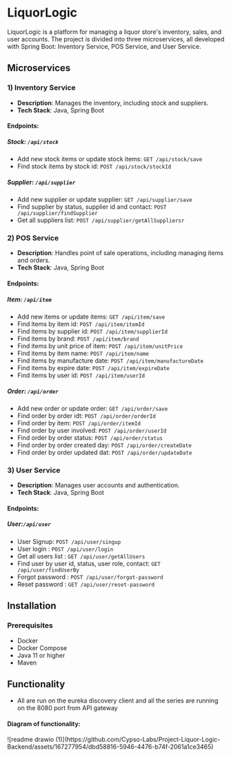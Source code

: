 <body>
    <h1>LiquorLogic</h1>
    <p>LiquorLogic is a platform for managing a liquor store's inventory, sales, and user accounts. The project is divided into three microservices, all developed with Spring Boot: Inventory Service, POS Service, and User Service.</p>
    <h2>Microservices</h2>
    <h3>1) Inventory Service</h3>
    <ul>
        <li><strong>Description</strong>: Manages the inventory, including stock and suppliers.</li>
        <li><strong>Tech Stack</strong>: Java, Spring Boot</li>
    </ul>
    <h4>Endpoints:</h4>
   <h5>Stock: <code>/api/stock</code></h5>
    <ul>
        <li>Add new stock items or update stock items: <code>GET /api/stock/save</code></li>
        <li>Find stock items by stock id: <code>POST /api/stock/stockId</code></li>
    </ul>
    <h5>Supplier: <code>/api/supplier</code></h5>
    <ul>
        <li>Add new supplier or update supplier: <code>GET /api/supplier/save</code></li>
        <li>Find supplier by status, supplier id and contact: <code>POST /api/supplier/findSupplier</code></li>
        <li>Get all suppliers list: <code>POST /api/supplier/getAllSuppliersr</code></li>
    </ul>
    <h3>2) POS Service</h3>
    <ul>
        <li><strong>Description</strong>: Handles point of sale operations, including managing items and orders.</li>
        <li><strong>Tech Stack</strong>: Java, Spring Boot</li>
    </ul>
     <h4>Endpoints:</h4>
   <h5>Item: <code>/api/item</code></h5>
    <ul>
        <li>Add new items or update items: <code>GET /api/item/save</code></li>
        <li>Find items by item id: <code>POST /api/item/itemId</code></li>
        <li>Find items by supplier id: <code>POST /api/item/supplierId</code></li>
        <li>Find items by brand: <code>POST /api/item/brand</code></li>
        <li>Find items by unit price of item: <code>POST /api/item/unitPrice</code></li>
        <li>Find items by item name: <code>POST /api/item/name</code></li>
        <li>Find items by manufacture date: <code>POST /api/item/manufactureDate</code></li>
        <li>Find items by expire date: <code>POST /api/item/expireDate</code></li>
        <li>Find items by user id: <code>POST /api/item/userId</code></li>
    </ul>
    <h5>Order: <code>/api/order</code></h5>
    <ul>
        <li>Add new order or update order: <code>GET /api/order/save</code></li>
        <li>Find order by order idt: <code>POST /api/order/orderId</code></li>
        <li>Find order by item: <code>POST /api/order/itemId</code></li>
        <li>Find order by user involved: <code>POST /api/order/userId</code></li>
        <li>Find order by order status: <code>POST /api/order/status</code></li>
        <li>Find order by order created day: <code>POST /api/order/createDate</code></li>
        <li>Find order by order updated dat: <code>POST /api/order/updateDate</code></li>
    </ul>
        <h3>3) User Service</h3>
    <ul>
        <li><strong>Description</strong>: Manages user accounts and authentication.</li>
        <li><strong>Tech Stack</strong>: Java, Spring Boot</li>
    </ul>
   <h4>Endpoints:</h4>
   <h5>User:<code>/api/user</code></h5>
    <ul>
        <li>User Signup: <code>POST /api/user/singup</code></li>
        <li>User login : <code>POST /api/user/login</code></li>
        <li>Get all users list : <code>GET /api/user/getAllUsers</code></li>
        <li>Find user by user id, status, user role, contact: <code>GET /api/user/findUserBy</code></li>
        <li>Forgot password : <code>POST /api/user/forgot-password</code></li>
        <li>Reset password : <code>GET /api/user/reset-password</code></li>
    </ul>
        <h2>Installation</h2>
    <h3>Prerequisites</h3>
    <ul>
        <li>Docker</li>
        <li>Docker Compose</li>
        <li>Java 11 or higher</li>
        <li>Maven</li>
    </ul>
 <h2>Functionality</h2>
      <ul>
        <li>All are run on the eureka discovery client and all the series are running on the 8080 port  from API gateway </li>
    </ul>
     <h4>Diagram of functionality:</h4>
    ![readme drawio (1)](https://github.com/Cypso-Labs/Project-Liquor-Logic-Backend/assets/167277954/dbd58816-5946-4476-b74f-2061a1ce3465)
  </body>

